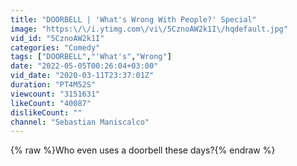 ```yaml
---
title: "DOORBELL | 'What's Wrong With People?' Special"
image: "https:\/\/i.ytimg.com\/vi\/5CznoAW2k1I\/hqdefault.jpg"
vid_id: "5CznoAW2k1I"
categories: "Comedy"
tags: ["DOORBELL","'What's","Wrong"]
date: "2022-05-05T00:26:04+03:00"
vid_date: "2020-03-11T23:37:01Z"
duration: "PT4M52S"
viewcount: "3151631"
likeCount: "40087"
dislikeCount: ""
channel: "Sebastian Maniscalco"
---
```

{% raw %}Who even uses a doorbell these days?{% endraw %}
